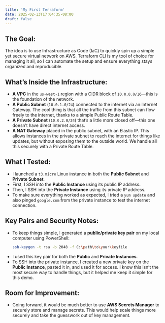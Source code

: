```yaml
---
title: 'My First Terraform'
date: 2025-02-13T17:04:35-08:00
draft: false
---
```

## The Goal:
The idea is to use Infrastructure as Code (IaC) to quickly spin up a simple yet secure virtual network on AWS. Terraform CLI is my tool of choice for managing it all, so I can automate the setup and ensure everything stays organized and reproducible.

## What’s Inside the Infrastructure:
- **A VPC** in the `us-west-1` region with a CIDR block of `10.0.0.0/16`—this is the foundation of the network.  
- **A Public Subnet** (`10.0.1.0/24`) connected to the internet via an Internet Gateway. The cool thing is that all the traffic from this subnet can flow freely to the internet, thanks to a simple Public Route Table.  
- **A Private Subnet** (`10.0.2.0/24`) that’s a little more closed off—this one doesn’t have direct internet access.  
- **A NAT Gateway** placed in the public subnet, with an Elastic IP. This allows instances in the private subnet to reach the internet for things like updates, but without exposing them to the outside world. We handle all this securely with a Private Route Table.

## What I Tested:
- I launched a `t3.micro` Linux instance in both the **Public Subnet** and **Private Subnet**.  
- First, I SSH into the **Public Instance** using its public IP address.  
- Then, I SSH into the **Private Instance** using its private IP address.  
- To make sure everything worked as expected, I tried a `yum update` and also pinged `google.com` from the private instance to test the internet connection.

## Key Pairs and Security Notes:
- To keep things simple, I generated a **public/private key pair** on my local computer using PowerShell:  
  ```bash  
  ssh-keygen -t rsa -b 2048 -f C:\path\to\your\keyfile  
  ```  
- I used this key pair for both the **Public** and **Private Instances**.  
- To SSH into the private instance, I created a new private key on the **Public Instance**, pasted it in, and used it for access. I know this isn’t the most secure way to handle things, but it helped me keep it simple for this demo.

## Room for Improvement:
- Going forward, it would be much better to use **AWS Secrets Manager** to securely store and manage secrets. This would help scale things more securely and take the guesswork out of key management.
